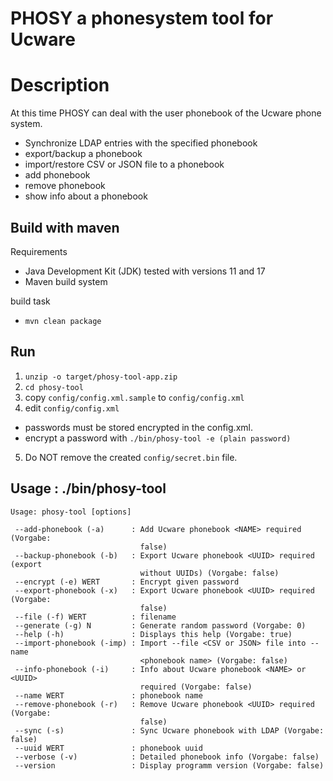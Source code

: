 # PHOSY a phonesystem tool for Ucware

# Description

At this time PHOSY can deal with the user phonebook of the Ucware phone system.

- Synchronize LDAP entries with the specified phonebook
- export/backup a phonebook
- import/restore CSV or JSON file to a phonebook
- add phonebook
- remove phonebook
- show info about a phonebook

## Build with maven

Requirements 
- Java Development Kit (JDK) tested with versions 11 and 17 
- Maven build system

build task

- `mvn clean package`

## Run 

1. `unzip -o target/phosy-tool-app.zip`
2. `cd phosy-tool`
3. copy `config/config.xml.sample` to `config/config.xml`
4. edit `config/config.xml`
  - passwords must be stored encrypted in the config.xml.
  - encrypt a password with `./bin/phosy-tool -e (plain password)` 
5. Do NOT remove the created `config/secret.bin` file.

## Usage : ./bin/phosy-tool
```text
Usage: phosy-tool [options]

 --add-phonebook (-a)      : Add Ucware phonebook <NAME> required (Vorgabe:
                             false)
 --backup-phonebook (-b)   : Export Ucware phonebook <UUID> required (export
                             without UUIDs) (Vorgabe: false)
 --encrypt (-e) WERT       : Encrypt given password
 --export-phonebook (-x)   : Export Ucware phonebook <UUID> required (Vorgabe:
                             false)
 --file (-f) WERT          : filename
 --generate (-g) N         : Generate random password (Vorgabe: 0)
 --help (-h)               : Displays this help (Vorgabe: true)
 --import-phonebook (-imp) : Import --file <CSV or JSON> file into --name
                             <phonebook name> (Vorgabe: false)
 --info-phonebook (-i)     : Info about Ucware phonebook <NAME> or <UUID>
                             required (Vorgabe: false)
 --name WERT               : phonebook name
 --remove-phonebook (-r)   : Remove Ucware phonebook <UUID> required (Vorgabe:
                             false)
 --sync (-s)               : Sync Ucware phonebook with LDAP (Vorgabe: false)
 --uuid WERT               : phonebook uuid
 --verbose (-v)            : Detailed phonebook info (Vorgabe: false)
 --version                 : Display programm version (Vorgabe: false)
```